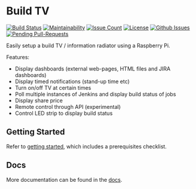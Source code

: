 # Build TV

[![Build Status](https://travis-ci.org/limpygnome/build-tv.svg)](https://travis-ci.org/limpygnome/build-tv)
[![Maintainability](https://api.codeclimate.com/v1/badges/fd40a9efa2959757d28e/maintainability)](https://codeclimate.com/github/limpygnome/build-tv/maintainability)
[![Issue Count](https://codeclimate.com/github/limpygnome/build-tv/badges/issue_count.svg)](https://codeclimate.com/github/limpygnome/build-tv)
[![License](http://img.shields.io/:license-mit-blue.svg?style=flat-square)](http://badges.mit-license.org)
[![Github Issues](http://githubbadges.herokuapp.com/limpygnome/build-tv/issues.svg?style=flat-square)](https://github.com/limpygnome/build-tv/issues)
[![Pending Pull-Requests](http://githubbadges.herokuapp.com/limpygnome/build-tv/pulls.svg?style=flat-square)](https://github.com/limpygnome/build-tv/pulls)

Easily setup a build TV / information radiator using a Raspberry Pi.

Features:
- Display dashboards (external web-pages, HTML files and JIRA dashboards)
- Display timed notifications (stand-up time etc)
- Turn on/off TV at certain times
- Poll multiple instances of Jenkins and display build status of jobs
- Display share price
- Remote control through API (experimental)
- Control LED strip to display build status

## Getting Started
Refer to [getting started](docs/getting-started.md), which includes a prerequisites checklist.

## Docs
More documentation can be found in the [docs](docs/README.md).
